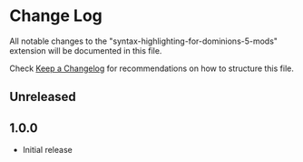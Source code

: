 # Change Log

All notable changes to the "syntax-highlighting-for-dominions-5-mods" extension will be documented in this file.

Check [Keep a Changelog](http://keepachangelog.com/) for recommendations on how to structure this file.

## Unreleased

## 1.0.0
- Initial release

